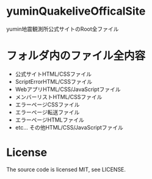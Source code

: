 # yuminQuakeliveOfficalSite
yumin地震観測所公式サイトのRoot全ファイル

# フォルダ内のファイル全内容
- 公式サイトHTML/CSSファイル
- ScriptErrorHTML/CSSファイル
- WebアプリHTML/CSS/JavaScriptファイル
- メンバーリストHTML/CSSファイル
- エラーページCSSファイル
- エラーページ転送ファイル
- エラーページHTMLファイル
- etc... その他HTML/CSS/JavaScriptファイル

# License
The source code is licensed MIT, see LICENSE.